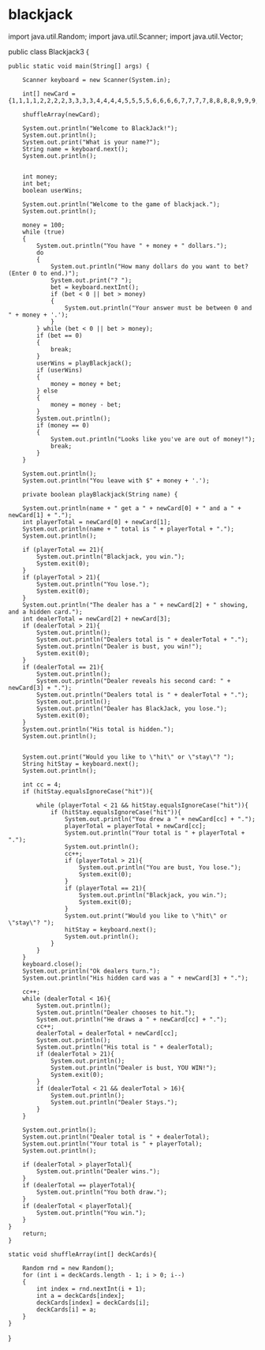 # blackjack
import java.util.Random;
import java.util.Scanner;
import java.util.Vector;


public class Blackjack3 {

    public static void main(String[] args) {

        Scanner keyboard = new Scanner(System.in);

        int[] newCard = {1,1,1,1,2,2,2,2,3,3,3,3,4,4,4,4,5,5,5,5,6,6,6,6,7,7,7,7,8,8,8,8,9,9,9,9,10,10,10,10,10,10,10,10,10,10,10,10,10,10,10,10};

        shuffleArray(newCard);

        System.out.println("Welcome to BlackJack!");
        System.out.println();
        System.out.print("What is your name?");
        String name = keyboard.next();
        System.out.println();
        
        
        int money;   
        int bet;         
        boolean userWins; 

        System.out.println("Welcome to the game of blackjack.");
        System.out.println();

        money = 100; 
        while (true)
        {
            System.out.println("You have " + money + " dollars.");
            do
            {
                System.out.println("How many dollars do you want to bet?  (Enter 0 to end.)");
                System.out.print("? ");
                bet = keyboard.nextInt();
                if (bet < 0 || bet > money)
                {
                    System.out.println("Your answer must be between 0 and " + money + '.');
                }
            } while (bet < 0 || bet > money);
            if (bet == 0)
            {
                break;
            }
            userWins = playBlackjack();
            if (userWins)
            {
                money = money + bet;
            } else
            {
                money = money - bet;
            }
            System.out.println();
            if (money == 0)
            {
                System.out.println("Looks like you've are out of money!");
                break;
            }
        }

        System.out.println();
        System.out.println("You leave with $" + money + '.');

        private boolean playBlackjack(String name) {
        
        System.out.println(name + " get a " + newCard[0] + " and a " + newCard[1] + ".");
        int playerTotal = newCard[0] + newCard[1];
        System.out.println(name + " total is " + playerTotal + ".");
        System.out.println();

        if (playerTotal == 21){
            System.out.println("Blackjack, you win.");
            System.exit(0);
        }
        if (playerTotal > 21){
            System.out.println("You lose.");
            System.exit(0);
        }
        System.out.println("The dealer has a " + newCard[2] + " showing, and a hidden card.");
        int dealerTotal = newCard[2] + newCard[3];
        if (dealerTotal > 21){ 
            System.out.println();
            System.out.println("Dealers total is " + dealerTotal + ".");
            System.out.println("Dealer is bust, you win!");
            System.exit(0);
        }
        if (dealerTotal == 21){ 
            System.out.println();
            System.out.println("Dealer reveals his second card: " + newCard[3] + ".");
            System.out.println("Dealers total is " + dealerTotal + ".");
            System.out.println();
            System.out.println("Dealer has BlackJack, you lose.");
            System.exit(0);
        }
        System.out.println("His total is hidden.");
        System.out.println();


        System.out.print("Would you like to \"hit\" or \"stay\"? ");
        String hitStay = keyboard.next();
        System.out.println();

        int cc = 4; 
        if (hitStay.equalsIgnoreCase("hit")){
   
            while (playerTotal < 21 && hitStay.equalsIgnoreCase("hit")){
                if (hitStay.equalsIgnoreCase("hit")){
                    System.out.println("You drew a " + newCard[cc] + ".");
                    playerTotal = playerTotal + newCard[cc];
                    System.out.println("Your total is " + playerTotal + ".");
                    System.out.println();
                    cc++; 
                    if (playerTotal > 21){
                        System.out.println("You are bust, You lose.");
                        System.exit(0);
                    }
                    if (playerTotal == 21){
                        System.out.println("Blackjack, you win.");
                        System.exit(0);
                    }
                    System.out.print("Would you like to \"hit\" or \"stay\"? ");
                    hitStay = keyboard.next();
                    System.out.println();
                }
            }        
        }
        keyboard.close();
        System.out.println("Ok dealers turn.");
        System.out.println("His hidden card was a " + newCard[3] + ".");

        cc++;
        while (dealerTotal < 16){
            System.out.println();
            System.out.println("Dealer chooses to hit.");
            System.out.println("He draws a " + newCard[cc] + ".");
            cc++;
            dealerTotal = dealerTotal + newCard[cc];
            System.out.println();
            System.out.println("His total is " + dealerTotal);
            if (dealerTotal > 21){
                System.out.println();
                System.out.println("Dealer is bust, YOU WIN!");
                System.exit(0);
            }
            if (dealerTotal < 21 && dealerTotal > 16){
                System.out.println();
                System.out.println("Dealer Stays.");
            }
        }

        System.out.println();
        System.out.println("Dealer total is " + dealerTotal);
        System.out.println("Your total is " + playerTotal);
        System.out.println();

        if (dealerTotal > playerTotal){
            System.out.println("Dealer wins.");
        } 
        if (dealerTotal == playerTotal){
            System.out.println("You both draw.");
        }
        if (dealerTotal < playerTotal){
            System.out.println("You win.");
        }
    }
        return;
    }

    static void shuffleArray(int[] deckCards){

        Random rnd = new Random();
        for (int i = deckCards.length - 1; i > 0; i--)
        {
            int index = rnd.nextInt(i + 1);
            int a = deckCards[index];
            deckCards[index] = deckCards[i];
            deckCards[i] = a;
        }
    }
}
